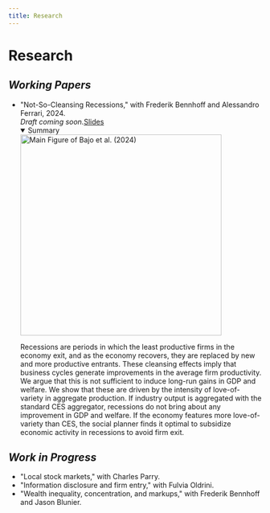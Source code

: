 ```yaml
---
title: Research 
---
```

# **Research** 

## **_Working Papers_**

<section id="research" class="home-section wg-research">
    <div class="research-info">
        <ul>
        <li><i class="far fa-newspaper"></i>"Not-So-Cleansing Recessions," with Frederik Bennhoff and Alessandro Ferrari, 2024.<br><i> Draft coming soon.</i><a href="./Not_So_Cleansing_Recessions_Slides.pdf" class="blue-rectangle" target="_blank">Slides</a>
        <details open><summary>Summary</summary>
            <div class="summary-grid">
                <div class="summary-img text-center">
                    <img src="./AF_BHF_IB main pic.png" alt="Main Figure of Bajo et al. (2024)" class="img-responsive" style="width: 400px; height: auto;">
                </div>
                <div class="summary-info">
                <p>Recessions are periods in which the least productive firms in the economy exit, and as the economy recovers, they are replaced by new and more productive entrants. These cleansing effects imply that business cycles generate improvements in the average firm productivity. We argue that this is not sufficient to induce long-run gains in GDP and welfare. We show that these are driven by the intensity of love-of-variety in aggregate production. If industry output is aggregated with the standard CES aggregator, recessions do not bring about any improvement in GDP and welfare. If the economy features more love-of-variety than CES, the social planner finds it optimal to subsidize economic activity in recessions to avoid firm exit.</p>
                </div>
            </div>
        </details>
        </li>
        </ul>
    </div>
</section>

## **_Work in Progress_**

<section id="work-in-progress" class="home-section wg-work-in-progress">
    <div class="work-info">
        <ul>
        <li><i class="fas fa-person-digging"></i>"Local stock markets," with Charles Parry.</li>
        <li><i class="fas fa-person-digging"></i>"Information disclosure and firm entry," with Fulvia Oldrini.</li>
        <li><i class="fas fa-person-digging"></i>"Wealth inequality, concentration, and markups," with Frederik Bennhoff and Jason Blunier.</li>
        </ul>
    </div>
</section>

<!-- Include Font Awesome for icons -->
<link rel="stylesheet" href="https://cdnjs.cloudflare.com/ajax/libs/font-awesome/5.15.4/css/all.min.css">
<link rel="stylesheet" href="https://cdnjs.cloudflare.com/ajax/libs/font-awesome/6.5.1/css/all.min.css">